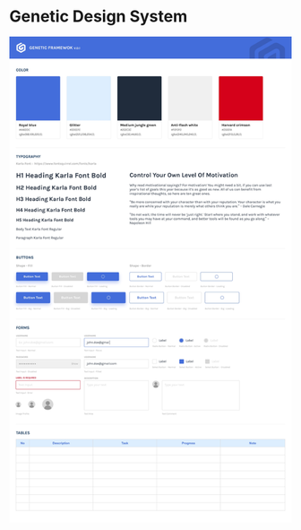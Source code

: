 # Genetic Design System

![alt text](https://raw.githubusercontent.com/codigoid-uxd/genetic-design-system/master/Preview.jpg)
